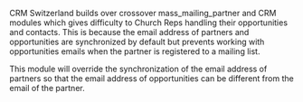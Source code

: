 CRM Switzerland builds over crossover mass_mailing_partner and CRM modules which
gives difficulty to Church Reps handling their opportunities and contacts.
This is because the email address of partners and opportunities are synchronized
by default but prevents working with opportunities emails when the partner is
registered to a mailing list.

This module will override the synchronization of the email address of partners
so that the email address of opportunities can be different from the email
of the partner.